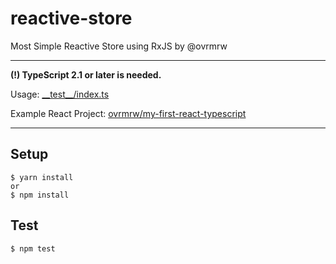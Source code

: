 # reactive-store
Most Simple Reactive Store using RxJS by @ovrmrw

---

**(!) TypeScript 2.1 or later is needed.**

Usage: [\_\_test\_\_/index.ts](https://github.com/ovrmrw/reactive-store/blob/master/__test__/index.ts)

Example React Project: [ovrmrw/my-first-react-typescript](https://github.com/ovrmrw/my-first-react-typescript)

---

## Setup
```
$ yarn install
or
$ npm install
```

## Test
```
$ npm test
```
